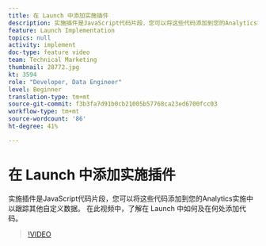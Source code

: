 ```yaml
---
title: 在 Launch 中添加实施插件
description: 实施插件是JavaScript代码片段，您可以将这些代码添加到您的Analytics实施中以跟踪其他自定义数据。 在此视频中，了解在 Launch 中如何及在何处添加代码。
feature: Launch Implementation
topics: null
activity: implement
doc-type: feature video
team: Technical Marketing
thumbnail: 28772.jpg
kt: 3594
role: "Developer, Data Engineer"
level: Beginner
translation-type: tm+mt
source-git-commit: f3b3fa7d91b0cb21005b57768ca23ed6700fcc03
workflow-type: tm+mt
source-wordcount: '86'
ht-degree: 41%

---
```



# 在 Launch 中添加实施插件

实施插件是JavaScript代码片段，您可以将这些代码添加到您的Analytics实施中以跟踪其他自定义数据。 在此视频中，了解在 Launch 中如何及在何处添加代码。

>[!VIDEO](https://video.tv.adobe.com/v/28772/?quality=12&learn=on)
